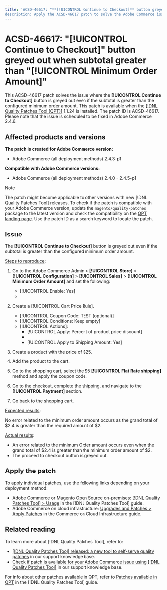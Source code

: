 ```yaml
---
title: 'ACSD-46617: "**[!UICONTROL Continue to Checkout]** button greyed out when subtotal greater than configured minimum order amount"
description: Apply the ACSD-46617 patch to solve the Adobe Commerce issue where the **[!UICONTROL Continue to Checkout]** button is greyed out even if the subtotal is greater than the configured minimum order amount.
---
```

# ACSD-46617: "[!UICONTROL Continue to Checkout]" button greyed out when subtotal greater than "[!UICONTROL Minimum Order Amount]"

This ACSD-46617 patch solves the issue where the **[!UICONTROL Continue to Checkout]** button is greyed out even if the subtotal is greater than the configured minimum order amount. This patch is available when the [[!DNL Quality Patches Tool (QPT)]](/help/announcements/adobe-commerce-announcements/magento-quality-patches-released-new-tool-to-self-serve-quality-patches.md) 1.1.24 is installed. The patch ID is ACSD-46617. Please note that the issue is scheduled to be fixed in Adobe Commerce 2.4.6.

## Affected products and versions

**The patch is created for Adobe Commerce version:**

* Adobe Commerce (all deployment methods) 2.4.3-p1

**Compatible with Adobe Commerce versions:**

* Adobe Commerce (all deployment methods) 2.4.0 - 2.4.5-p1

>[!NOTE]
>
>The patch might become applicable to other versions with new [!DNL Quality Patches Tool] releases. To check if the patch is compatible with your Adobe Commerce version, update the `magento/quality-patches` package to the latest version and check the compatibility on the [QPT landing page](https://experienceleague.adobe.com/tools/commerce-quality-patches/index.html). Use the patch ID as a search keyword to locate the patch.

## Issue

The **[!UICONTROL Continue to Checkout]** button is greyed out even if the subtotal is greater than the configured minimum order amount.

<u>Steps to reproduce</u>:

1. Go to the Adobe Commerce Admin > **[!UICONTROL Store]** > **[!UICONTROL Configuration]** > **[!UICONTROL Sales]** > **[!UICONTROL Minimum Order Amount]** and set the following: 

    * [!UICONTROL Enable: Yes]
    * [!UICONTROL Minimum Amount]: 2

1. Create a [!UICONTROL Cart Price Rule].

    * [!UICONTROL Coupon Code: TEST (optional)]
    * [!UICONTROL Conditions: Keep empty]
    * [!UICONTROL Actions]:
        * [!UICONTROL Apply: Percent of product price discount]
        * [!UICONTROL Discount Amount]: 92
        * [!UICONTROL Apply to Shipping Amount: Yes]

1. Create a product with the price of $25.
1. Add the product to the cart.
1. Go to the shopping cart, select the $5 **[!UICONTROL Flat Rate shipping]** method and apply the coupon code.
1. Go to the checkout, complete the shipping, and navigate to the **[!UICONTROL Paytment]** section.
1. Go back to the shopping cart.

<u>Expected results</u>:

No error related to the minimum order amount occurs as the grand total of $2.4 is greater than the required amount of $2.

<u>Actual results</u>:

* An error related to the minimum Order amount occurs even when the grand total of $2.4 is greater than the minimum order amount of $2.
* The proceed to checkout button is greyed out.

## Apply the patch

To apply individual patches, use the following links depending on your deployment method:

* Adobe Commerce or Magento Open Source on-premises: [[!DNL Quality Patches Tool] > Usage](https://experienceleague.adobe.com/docs/commerce-operations/tools/quality-patches-tool/usage.html) in the [!DNL Quality Patches Tool] guide.
* Adobe Commerce on cloud infrastructure: [Upgrades and Patches > Apply Patches](https://experienceleague.adobe.com/docs/commerce-cloud-service/user-guide/develop/upgrade/apply-patches.html) in the Commerce on Cloud Infrastructure guide.

## Related reading

To learn more about [!DNL Quality Patches Tool], refer to:

* [[!DNL Quality Patches Tool] released: a new tool to self-serve quality patches](/help/announcements/adobe-commerce-announcements/magento-quality-patches-released-new-tool-to-self-serve-quality-patches.md) in our support knowledge base.
* [Check if patch is available for your Adobe Commerce issue using [!DNL Quality Patches Tool]](/help/support-tools/patches-available-in-qpt-tool/check-patch-for-magento-issue-with-magento-quality-patches.md) in our support knowledge base.

For info about other patches available in QPT, refer to [Patches available in QPT](https://experienceleague.adobe.com/tools/commerce-quality-patches/index.html) in the [!DNL Quality Patches Tool] guide.

